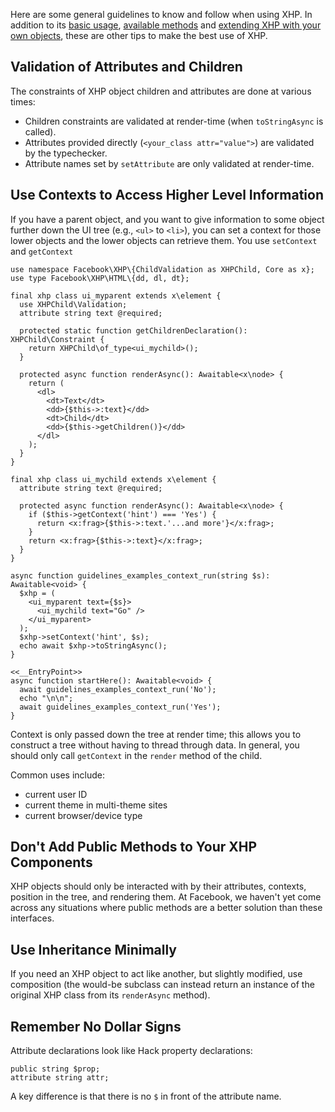 Here are some general guidelines to know and follow when using XHP. In addition to its [basic usage](basic-usage.md),
[available methods](methods.md) and [extending XHP with your own objects](extending.md), these are other tips to make the best use of XHP.

## Validation of Attributes and Children

The constraints of XHP object children and attributes are done at various times:
* Children constraints are validated at render-time (when `toStringAsync` is called).
* Attributes provided directly (`<your_class attr="value">`) are validated by
  the typechecker.
* Attribute names set by `setAttribute` are only validated at render-time.

## Use Contexts to Access Higher Level Information

If you have a parent object, and you want to give information to some object further down the UI tree (e.g., `<ul>` to `<li>`), you
can set a context for those lower objects and the lower objects can retrieve them. You use `setContext` and `getContext`

```context.inc.php
use namespace Facebook\XHP\{ChildValidation as XHPChild, Core as x};
use type Facebook\XHP\HTML\{dd, dl, dt};

final xhp class ui_myparent extends x\element {
  use XHPChild\Validation;
  attribute string text @required;

  protected static function getChildrenDeclaration(): XHPChild\Constraint {
    return XHPChild\of_type<ui_mychild>();
  }

  protected async function renderAsync(): Awaitable<x\node> {
    return (
      <dl>
        <dt>Text</dt>
        <dd>{$this->:text}</dd>
        <dt>Child</dt>
        <dd>{$this->getChildren()}</dd>
      </dl>
    );
  }
}

final xhp class ui_mychild extends x\element {
  attribute string text @required;

  protected async function renderAsync(): Awaitable<x\node> {
    if ($this->getContext('hint') === 'Yes') {
      return <x:frag>{$this->:text.'...and more'}</x:frag>;
    }
    return <x:frag>{$this->:text}</x:frag>;
  }
}

async function guidelines_examples_context_run(string $s): Awaitable<void> {
  $xhp = (
    <ui_myparent text={$s}>
      <ui_mychild text="Go" />
    </ui_myparent>
  );
  $xhp->setContext('hint', $s);
  echo await $xhp->toStringAsync();
}
```
```context.php
<<__EntryPoint>>
async function startHere(): Awaitable<void> {
  await guidelines_examples_context_run('No');
  echo "\n\n";
  await guidelines_examples_context_run('Yes');
}
```

Context is only passed down the tree at render time; this allows you to construct a tree without having to thread through data. In
general, you should only call `getContext` in the `render` method of the child.

Common uses include:
 - current user ID
 - current theme in multi-theme sites
 - current browser/device type

## Don't Add Public Methods to Your XHP Components

XHP objects should only be interacted with by their attributes, contexts, position in the tree, and rendering them. At Facebook,
we haven't yet come across any situations where public methods are a better solution than these interfaces.

## Use Inheritance Minimally

If you need an XHP object to act like another, but slightly modified, use
composition (the would-be subclass can instead return an instance of the
original XHP class from its `renderAsync` method).

## Remember No Dollar Signs

Attribute declarations look like Hack property declarations:

```Hack
public string $prop;
attribute string attr;
```

A key difference is that there is no `$` in front of the attribute name.
